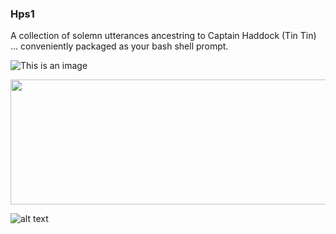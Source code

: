 ### Hps1

A collection of solemn utterances ancestring to Captain Haddock (Tin Tin)  ... conveniently packaged as your bash shell prompt.

![This is an image](https://github.com/seb-redbeard/hps1/blob/ff143804953314f3d81bd895129dc579215061e8/ch.jpg)

<p align="center">
  <img width="600" height="200" src="https://www.python.org/python-.png">
</p>

![alt text](https://github.com/seb-redbeard/hps1/ch.jpg)
